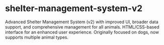 # shelter-management-system-v2
Advanced Shelter Management System (v2) with improved UI, broader data support, and comprehensive management for all animals. HTML/CSS-based interface for an enhanced user experience. Originally focused on dogs, now supports multiple animal types.

